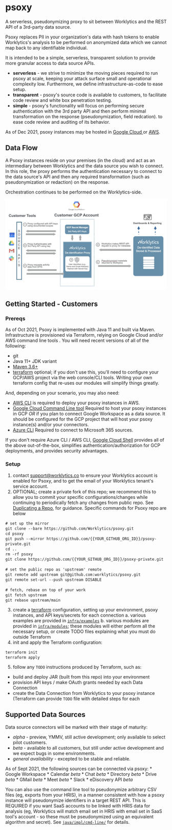 # psoxy
A serverless, pseudonymizing proxy to sit between Worklytics and the REST API of a 3rd-party data
source.

Psoxy replaces PII in your organization's data with hash tokens to enable Worklytics's analysis to
be performed on anonymized data which we cannot map back to any identifiable individual.

It is intended to be a simple, serverless, transparent solution to provide more granular access to
data source APIs.
  - **serverless** - we strive to minimize the moving pieces required to run psoxy at scale, keeping
     your attack surface small and operational complexity low. Furthermore, we define
     infrastructure-as-code to ease setup.
  - **transparent** - psoxy's source code is available to customers, to facilitate code review
     and white box penetration testing.
  - **simple** - psoxy's functionality will focus on performing secure authentication with the 3rd
     party API and then perform minimal transformation on the response (pseudonymization, field
     redcation). to ease code review and auditing of its behavior.

As of Dec 2021, psoxy instances may be hosted in [Google Cloud ](docs/gcp/development.md) or
[AWS](docs/aws/getting-started.md).

## Data Flow

A Psoxy instances reside on your premises (in the cloud) and act as an intermediary between
Worklytics and the data source you wish to connect.  In this role, the proxy performs the
authentication necessary to connect to the data source's API and then any required transformation
(such as pseudonymization or redaction) on the response.

Orchestration continues to be performed on the Worklytics-side.

![proxy illustration](docs/proxy-illustration.png)

## Getting Started - Customers

### Prereqs
As of Oct 2021, Psoxy is implemented with Java 11 and built via Maven. Infrastructure is provisioned
via Terraform, relying on Google Cloud and/or AWS command line tools .  You will need recent
versions of all of the following:

  - git
  - Java 11+ JDK variant
  - [Maven 3.6+](https://maven.apache.org/docs/history.html)
  - [terraform](https://www.terraform.io/) optional; if you don't use this, you'll need to configure
    your GCP/AWS project via the web console/CLI tools. Writing your own terraform config that
    re-uses our modules will simplify things greatly.

And, depending on your scenario, you may also need:
  - [AWS CLI](https://docs.aws.amazon.com/cli/latest/userguide/getting-started-install.html) is
    required to deploy your psoxy instances in AWS.
  - [Google Cloud Command Line tool](https://cloud.google.com/sdk/docs/install) Required to host
    your psoxy instances in GCP *OR* if you plan to connect Google Workspace as a data source. It
    should be configured for the GCP project that will host your psoxy instance(s) and/or your
    connectors.
  - [Azure CLI](https://docs.microsoft.com/en-us/cli/azure/install-azure-cli) Required to connect to
    Microsoft 365 sources.

If you don't require Azure CLI / AWS CLI, [Google Cloud Shell](https://cloud.google.com/shell/docs/how-cloud-shell-works#tools)
provides all of the above out-of-the-box, simplifies authentication/authorization for GCP
deployments, and provides security advantages.

### Setup
1. contact support@worklytics.co to ensure your Worklytics account is enabled for Psoxy, and to get
   the email of your Worklytics tenant's service account.
2. OPTIONAL; create a private fork of this repo; we recommend this to allow you to commit your
   specific configurations/changes while continuing to periodically fetch any changes from public
   repo. See [Duplicating a Repo](https://docs.github.com/en/repositories/creating-and-managing-repositories/duplicating-a-repository),
   for guidance. Specific commands for Psoxy repo are below
```shell
# set up the mirror
git clone --bare https://github.com/Worklytics/psoxy.git
cd psoxy
git push --mirror https://github.com/{{YOUR_GITHUB_ORG_ID}}/psoxy-private.git
cd ..
rm -rf psoxy
git clone https://github.com/{{YOUR_GITHUB_ORG_ID}}/psoxy-private.git

# set the public repo as 'upstream' remote
git remote add upstream git@github.com:worklytics/psoxy.git
git remote set-url --push upstream DISABLE

# fetch, rebase on top of your work
git fetch upstream
git rebase upstream/main
```

3. create a [terraform](https://www.terraform.io/) configuration, setting up your environment, psoxy
   instances, and API keys/secrets for each connection
   a. various examples are provided in [`infra/examples`](/infra/examples)
   b. various modules are provided in [`infra/modules`](/infra/modules); these modules will either
      perform all the necessary setup, or create TODO files explaining what you must do outside
      Terraform
4. init and apply the Terraform configuration:
```shell
terraform init
terraform apply
```
5. follow any `TODO` instructions produced by Terraform, such as:
  - build and deploy JAR (built from this repo) into your environment
  - provision API keys / make OAuth grants needed by each Data Connection
  - create the Data Connection from Worklytics to your psoxy instance (Terraform can provide `TODO`
    file with detailed steps for each

## Supported Data Sources
Data source connectors will be marked with their stage of maturity:
  * *alpha* - preview, YMMV, still active development; only available to select pilot customers.
  * *beta* - available to all customers, but still under active development and we expect bugs in some
           environments.
  * *general availability* - excepted to be stable and reliable.

As of Sept 2021, the following sources can be connected via psoxy:
    * Google Workspace
      * Calendar *beta*
      * Chat *beta*
      * Directory *beta*
      * Drive *beta*
      * GMail *beta*
      * Meet *beta*
    * Slack
        * eDiscovery API *beta*

You can also use the command line tool to pseudonymize arbitrary CSV files (eg, exports from your
HRIS), in a manner consistent with how a psoxy instance will pseudonymize identifiers in a target
REST API. This is REQUIRED if you want SaaS accounts to be linked with HRIS data for analysis (eg,
Worklytics will match email set in HRIS with email set in SaaS tool's account - so these must be
pseudonymized using an equivalent algorithm and secret). See [`java/impl/cmd-line/`](/java/impl/cmd-line)
for details.
